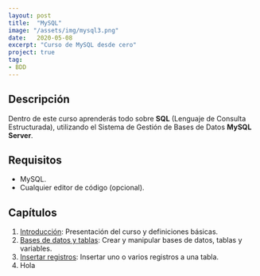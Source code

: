 ```yaml
---
layout: post
title:  "MySQL"
image: "/assets/img/mysql3.png"
date:   2020-05-08
excerpt: "Curso de MySQL desde cero"
project: true
tag:
- BDD
---
```


## Descripción

Dentro de este curso aprenderás todo sobre **SQL** (Lenguaje de Consulta Estructurada), utilizando el Sistema de Gestión de Bases de Datos **MySQL Server**.

## Requisitos

* MySQL.
* Cualquier editor de código (opcional).

## Capítulos

1. [Introducción](https://slides.com/nisoto4004/leccion-n-1-mysql): Presentación del curso y definiciones básicas.
2. [Bases de datos y tablas](https://slides.com/nisoto4004/leccion-n-2-mysql): Crear y manipular bases de datos, tablas y variables.
4. [Insertar registros](#): Insertar uno o varios registros a una tabla.
5. Hola
